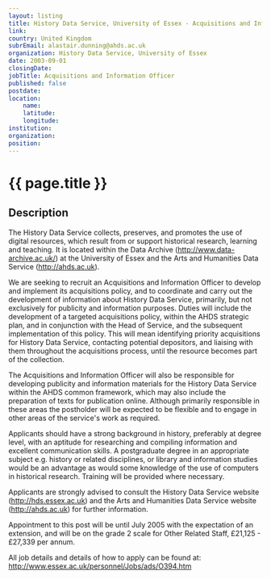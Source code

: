 ```yaml
---
layout: listing
title: History Data Service, University of Essex - Acquisitions and Information Officer
link:
country: United Kingdom
subrEmail: alastair.dunning@ahds.ac.uk
organization: History Data Service, University of Essex 
date: 2003-09-01
closingDate: 
jobTitle: Acquisitions and Information Officer
published: false
postdate:
location:
    name: 
    latitude: 
    longitude: 
institution: 
organization: 
position: 
--- 
```



# {{ page.title }}

## Description



<p>The History Data Service collects, preserves, and promotes the use of digital resources, which result from or support historical research, learning and teaching. It is located within the Data Archive (<a href="http://www.data-archive.ac.uk/">http://www.data-archive.ac.uk/</a>) at the University of Essex and the Arts and Humanities Data Service (<a href="http://ahds.ac.uk">http://ahds.ac.uk</a>). </p>

<p>We are seeking to recruit an Acquisitions and Information Officer to develop and implement its acquisitions policy, and to coordinate and carry out the development of information about History Data Service, primarily, but not exclusively for publicity and information purposes. Duties will include the development of a targeted acquisitions policy, within the AHDS strategic plan, and in conjunction with the Head of Service, and the subsequent implementation of this policy. This will mean identifying priority acquisitions for History Data Service, contacting potential depositors, and liaising with them throughout the acquisitions process, until the resource becomes part of the collection.</p>

<p>The Acquisitions and Information Officer will also be responsible for developing publicity and information materials for the History Data Service within the AHDS common framework, which may also include the preparation of texts for publication online. Although primarily responsible in these areas the postholder will be expected to be flexible and to engage in other areas of the service's work as required.</p>

<p>Applicants should have a strong background in history, preferably at degree level, with an aptitude for researching and compiling information and excellent communication skills. A postgraduate degree in an appropriate subject e.g. history or related disciplines, or library and information studies would be an advantage as would some knowledge of the use of computers in historical research. Training will be provided where necessary. </p>

<p>Applicants are strongly advised to consult the History Data Service website (<a href="http://hds.essex.ac.uk">http://hds.essex.ac.uk</a>) and the Arts and Humanities Data Service website (<a href="http://ahds.ac.uk">http://ahds.ac.uk</a>) for further information. </p>

<p>Appointment to this post will be until July 2005 with the expectation of an extension, and will be on the grade 2 scale for Other Related Staff, £21,125 - £27,339 per annum.</p>

<p>All job details and details of how to apply can be found at: <a href="http://www.essex.ac.uk/personnel/Jobs/ads/O394.htm">http://www.essex.ac.uk/personnel/Jobs/ads/O394.htm</a> </p>
